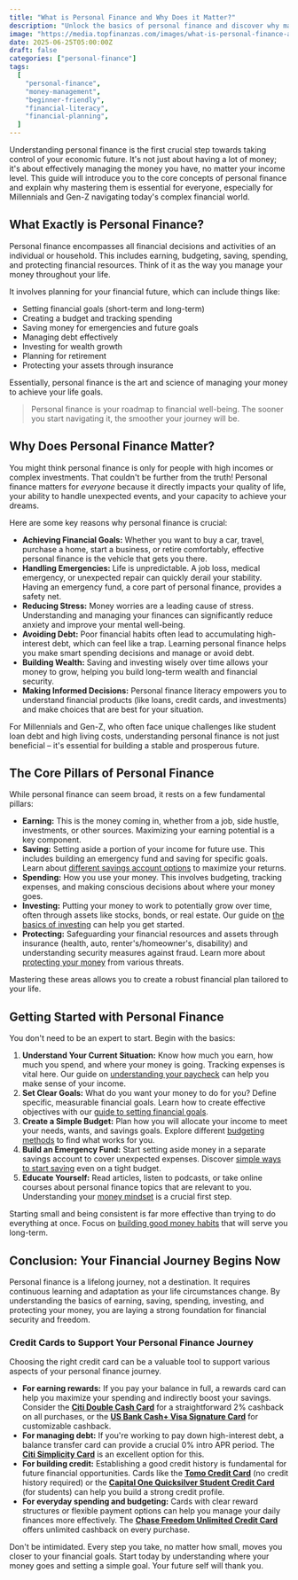 ```yaml
---
title: "What is Personal Finance and Why Does it Matter?"
description: "Unlock the basics of personal finance and discover why managing your money effectively is crucial for building a secure future, no matter your income."
image: "https://media.topfinanzas.com/images/what-is-personal-finance-and-why-does-it-matter-2.webp"
date: 2025-06-25T05:00:00Z
draft: false
categories: ["personal-finance"]
tags:
  [
    "personal-finance",
    "money-management",
    "beginner-friendly",
    "financial-literacy",
    "financial-planning",
  ]
---
```


Understanding personal finance is the first crucial step towards taking control of your economic future. It's not just about having a lot of money; it's about effectively managing the money you have, no matter your income level. This guide will introduce you to the core concepts of personal finance and explain why mastering them is essential for everyone, especially for Millennials and Gen-Z navigating today's complex financial world.

## What Exactly is Personal Finance?

Personal finance encompasses all financial decisions and activities of an individual or household. This includes earning, budgeting, saving, spending, and protecting financial resources. Think of it as the way you manage your money throughout your life.

It involves planning for your financial future, which can include things like:

- Setting financial goals (short-term and long-term)
- Creating a budget and tracking spending
- Saving money for emergencies and future goals
- Managing debt effectively
- Investing for wealth growth
- Planning for retirement
- Protecting your assets through insurance

Essentially, personal finance is the art and science of managing your money to achieve your life goals.

> Personal finance is your roadmap to financial well-being. The sooner you start navigating it, the smoother your journey will be.

## Why Does Personal Finance Matter?

You might think personal finance is only for people with high incomes or complex investments. That couldn't be further from the truth! Personal finance matters for _everyone_ because it directly impacts your quality of life, your ability to handle unexpected events, and your capacity to achieve your dreams.

Here are some key reasons why personal finance is crucial:

- **Achieving Financial Goals:** Whether you want to buy a car, travel, purchase a home, start a business, or retire comfortably, effective personal finance is the vehicle that gets you there.
- **Handling Emergencies:** Life is unpredictable. A job loss, medical emergency, or unexpected repair can quickly derail your stability. Having an emergency fund, a core part of personal finance, provides a safety net.
- **Reducing Stress:** Money worries are a leading cause of stress. Understanding and managing your finances can significantly reduce anxiety and improve your mental well-being.
- **Avoiding Debt:** Poor financial habits often lead to accumulating high-interest debt, which can feel like a trap. Learning personal finance helps you make smart spending decisions and manage or avoid debt.
- **Building Wealth:** Saving and investing wisely over time allows your money to grow, helping you build long-term wealth and financial security.
- **Making Informed Decisions:** Personal finance literacy empowers you to understand financial products (like loans, credit cards, and investments) and make choices that are best for your situation.

For Millennials and Gen-Z, who often face unique challenges like student loan debt and high living costs, understanding personal finance is not just beneficial – it's essential for building a stable and prosperous future.

## The Core Pillars of Personal Finance

While personal finance can seem broad, it rests on a few fundamental pillars:

- **Earning:** This is the money coming in, whether from a job, side hustle, investments, or other sources. Maximizing your earning potential is a key component.
- **Saving:** Setting aside a portion of your income for future use. This includes building an emergency fund and saving for specific goals. Learn about [different savings account options](/personal-finance/high-yield-savings-accounts-vs-money-market-accounts-where-to-keep-your-emergency-fund) to maximize your returns.
- **Spending:** How you use your money. This involves budgeting, tracking expenses, and making conscious decisions about where your money goes.
- **Investing:** Putting your money to work to potentially grow over time, often through assets like stocks, bonds, or real estate. Our guide on [the basics of investing](/personal-finance/the-basics-of-investing-how-to-get-started-without-being-an-expert) can help you get started.
- **Protecting:** Safeguarding your financial resources and assets through insurance (health, auto, renter's/homeowner's, disability) and understanding security measures against fraud. Learn more about [protecting your money](/personal-finance/protecting-your-money-an-introduction-to-financial-security) from various threats.

Mastering these areas allows you to create a robust financial plan tailored to your life.

## Getting Started with Personal Finance

You don't need to be an expert to start. Begin with the basics:

1. **Understand Your Current Situation:** Know how much you earn, how much you spend, and where your money is going. Tracking expenses is vital here. Our guide on [understanding your paycheck](/personal-finance/understanding-your-paycheck-taxes-deductions-and-net-pay-explained) can help you make sense of your income.
2. **Set Clear Goals:** What do you want your money to do for you? Define specific, measurable financial goals. Learn how to create effective objectives with our [guide to setting financial goals](/personal-finance/setting-financial-goals-a-beginners-guide-to-planning-your-future).
3. **Create a Simple Budget:** Plan how you will allocate your income to meet your needs, wants, and savings goals. Explore different [budgeting methods](/personal-finance/budgeting-methods-compared-which-approach-fits-your-spending-style) to find what works for you.
4. **Build an Emergency Fund:** Start setting aside money in a separate savings account to cover unexpected expenses. Discover [simple ways to start saving](/personal-finance/simple-ways-to-start-saving-money-today-even-on-a-tight-budget) even on a tight budget.
5. **Educate Yourself:** Read articles, listen to podcasts, or take online courses about personal finance topics that are relevant to you. Understanding your [money mindset](/personal-finance/the-first-step-to-financial-freedom-understanding-your-money-mindset) is a crucial first step.

Starting small and being consistent is far more effective than trying to do everything at once. Focus on [building good money habits](/personal-finance/building-good-money-habits-consistency-is-key) that will serve you long-term.

## Conclusion: Your Financial Journey Begins Now

Personal finance is a lifelong journey, not a destination. It requires continuous learning and adaptation as your life circumstances change. By understanding the basics of earning, saving, spending, investing, and protecting your money, you are laying a strong foundation for financial security and freedom.

### Credit Cards to Support Your Personal Finance Journey

Choosing the right credit card can be a valuable tool to support various aspects of your personal finance journey.

- **For earning rewards:** If you pay your balance in full, a rewards card can help you maximize your spending and indirectly boost your savings. Consider the [**Citi Double Cash Card**](/financial-solutions/citi-double-cash-credit-card-benefits) for a straightforward 2% cashback on all purchases, or the [**US Bank Cash+ Visa Signature Card**](/financial-solutions/us-bank-cash-plus-visa-signature-card-benefits) for customizable cashback.
- **For managing debt:** If you're working to pay down high-interest debt, a balance transfer card can provide a crucial 0% intro APR period. The [**Citi Simplicity Card**](/financial-solutions/citi-simplicity-card-benefits) is an excellent option for this.
- **For building credit:** Establishing a good credit history is fundamental for future financial opportunities. Cards like the [**Tomo Credit Card**](/financial-solutions/tomo-credit-card-benefits) (no credit history required) or the [**Capital One Quicksilver Student Credit Card**](/financial-solutions/capital-one-quicksilver-student-credit-card-benefits) (for students) can help you build a strong credit profile.
- **For everyday spending and budgeting:** Cards with clear reward structures or flexible payment options can help you manage your daily finances more effectively. The [**Chase Freedom Unlimited Credit Card**](/financial-solutions/chase-freedom-unlimited-credit-card-benefits) offers unlimited cashback on every purchase.

Don't be intimidated. Every step you take, no matter how small, moves you closer to your financial goals. Start today by understanding where your money goes and setting a simple goal. Your future self will thank you.

